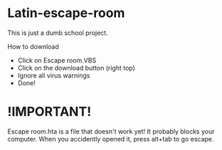 # Latin-escape-room

This is just a dumb school project.

How to download
- Click on Escape room.VBS
- Click on the download button (right top)
- Ignore all virus warnings
- Done!

# !IMPORTANT!
Escape room.hta is a file that doesn't work yet! It probably blocks your computer. When you accidently opened it, press alt+tab to go escape.
